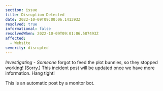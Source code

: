```yaml
---
section: issue
title: Disruption Detected
date: 2022-10-09T09:00:06.141393Z
resolved: true
informational: false
resolvedWhen: 2022-10-09T09:01:06.587493Z
affected:
  - Website
severity: disrupted
---
```

*Investigating* - _Someone_ forgot to feed the plot bunnies, so they stopped working! (Sorry.) This incident post will be updated once we have more information. Hang tight!

This is an automatic post by a monitor bot.
        